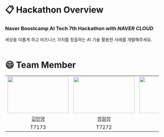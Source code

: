 # 📋 Hackathon Overview
### Naver Boostcamp AI Tech 7th Hackathon with *NAVER CLOUD*
세상을 이롭게 하고 비즈니스 가치를 창출하는 AI 기술 활용한 사례를 개발해주세요. 
<br/>
<br/>

# 😄 Team Member

<table align="center">
    <tr align="center">
        <td><img src="https://github.com/user-attachments/assets/32d20da7-2465-49f1-a24b-f8b8c9ad60e6" width="200" height="120"></td>
        <td><img src="https://github.com/user-attachments/assets/e39447f2-745c-43a4-98c4-6342f6d9a506" width="200" height="120"></td>
        <td><img src="https://github.com/user-attachments/assets/4e3c655a-28db-4079-9fb3-d05e4595e83f" width="200" height="120"></td>
        <td><img src="https://github.com/user-attachments/assets/a6b47b75-54e7-4048-82ce-7ec657ad7de1" width="200" height="120"></td>
        <td><img src="https://github.com/user-attachments/assets/7cc18ebc-7b64-441e-8672-2168867b68a3" width="200" height="120"></td>
        <td><img src="https://github.com/user-attachments/assets/a3b6894b-745e-4b79-bcfc-6466ad848c60" width="200" height="120"></td>
    </tr>
    <tr align="center">
        <td><a href="https://github.com/minrongtic" target="_blank">김민영</a></td>
        <td><a href="https://github.com/wonjeongjeong" target="_blank">정원정</a></td>
        <td><a href="https://github.com/Yoon0717" target="_blank">한승윤</a></td>
        <td><a href="https://github.com/sejongmin" target="_blank">오종민</a></td>
        <td><a href="https://github.com/Soy17" target="_blank">이소영</a></td>
        <td><a href="https://github.com/june21a" target="_blank">박준일</a></td>
    </tr>
    <tr align="center">
        <td>T7173</td>
        <td>T7272</td>
        <td>T7261</td>
        <td>T7207</td>
        <td>T7222</td>
        <td>T7154</td>
    </tr>
</table>

<br/>
<br/>
